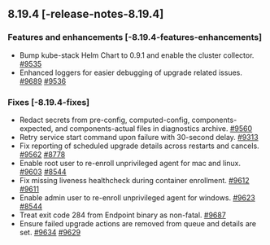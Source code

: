 ## 8.19.4 [-release-notes-8.19.4]


### Features and enhancements [-8.19.4-features-enhancements]

* Bump kube-stack Helm Chart to 0.9.1 and enable the cluster collector. [#9535](https://github.com/elastic/elastic-agent/pull/9535) 
* Enhanced loggers for easier debugging of upgrade related issues. [#9689](https://github.com/elastic/elastic-agent/pull/9689) [#9536](https://github.com/elastic/elastic-agent/issues/9536)


### Fixes [-8.19.4-fixes]

* Redact secrets from pre-config, computed-config, components-expected, and components-actual files in diagnostics archive. [#9560](https://github.com/elastic/elastic-agent/pull/9560) 
* Retry service start command upon failure with 30-second delay. [#9313](https://github.com/elastic/elastic-agent/pull/9313) 
* Fix reporting of scheduled upgrade details across restarts and cancels. [#9562](https://github.com/elastic/elastic-agent/pull/9562) [#8778](https://github.com/elastic/elastic-agent/issues/8778)
* Enable root user to re-enroll unprivileged agent for mac and linux. [#9603](https://github.com/elastic/elastic-agent/pull/9603) [#8544](https://github.com/elastic/elastic-agent/issues/8544)
* Fix missing liveness healthcheck during container enrollment. [#9612](https://github.com/elastic/elastic-agent/pull/9612) [#9611](https://github.com/elastic/elastic-agent/issues/9611)
* Enable admin user to re-enroll unprivileged agent for windows. [#9623](https://github.com/elastic/elastic-agent/pull/9623) [#8544](https://github.com/elastic/elastic-agent/issues/8544)
* Treat exit code 284 from Endpoint binary as non-fatal. [#9687](https://github.com/elastic/elastic-agent/pull/9687) 
* Ensure failed upgrade actions are removed from queue and details are set. [#9634](https://github.com/elastic/elastic-agent/pull/9634) [#9629](https://github.com/elastic/elastic-agent/issues/9629)

